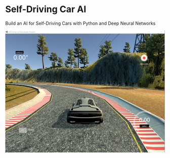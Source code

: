 # Self-Driving Car AI
 Build an AI for Self-Driving Cars with Python and Deep Neural Networks

<p align="center">
  <img src="https://github.com/HakanAkkurt/AI-for-Self-Driving-Cars/blob/master/Screenshots/Screenshot1.jpg" width="1800" title="Autonomous Car">
</p>
